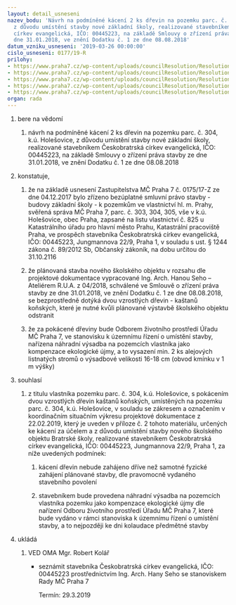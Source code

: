 ```yaml
---
layout: detail_usneseni
nazev_bodu: 'Návrh na podmíněné kácení 2 ks dřevin na pozemku parc. č. 304, k.ú. Holešovice,
  z důvodu umístění stavby nové základní školy, realizované stavebníkem Českobratrská
  církev evangelická, IČO: 00445223, na základě Smlouvy o zřízení práva stavby ze
  dne 31.01.2018, ve znění Dodatku č. 1 ze dne 08.08.2018'
datum_vzniku_usneseni: '2019-03-26 00:00:00'
cislo_usneseni: 0177/19-R
prilohy:
- https://www.praha7.cz/wp-content/uploads/councilResolution/Resolutions/30703/export/00_Rajsk300BratrSkolKaceni~440164.docx
- https://www.praha7.cz/wp-content/uploads/councilResolution/Resolutions/30703/export/02_Rajsk300BratrSkolKaceniAn~440163.pdf
- https://www.praha7.cz/wp-content/uploads/councilResolution/Resolutions/30703/export/03_Rajsk300BratrSkolKaceni~440162.pdf
- https://www.praha7.cz/wp-content/uploads/councilResolution/Resolutions/30703/export/04_Rajsk300BratrSkolKaceni~440161.pdf
- https://www.praha7.cz/wp-content/uploads/councilResolution/Resolutions/30703/export/export~440855.pdf
organ: rada
---
```

<ol id="urzList" class="urzList_view"><li class="urzClass1" id=""><span name="1">bere na vědomí</span><ol class="urzOlClass decimal "><li class="urzClass2" id="" style="text-align: left;"><span><p>návrh na podmíněné kácení 2 ks dřevin na pozemku parc. č. 304, k.ú. Holešovice, z důvodu umístění stavby nové základní školy, realizované stavebníkem Českobratrská církev evangelická, IČO: 00445223, na základě Smlouvy o zřízení práva stavby ze dne 31.01.2018, ve znění Dodatku č. 1 ze dne 08.08.2018</p></span></li></ol></li><li class="urzClass1" id=""><span name="50">konstatuje,</span><ol class="urzOlClass decimal "><li class="urzClass2" id="" style="text-align: left;"><span><p>že na základě usnesení Zastupitelstva MČ Praha 7 č. 0175/17-Z ze dne 04.12.2017 bylo zřízeno bezúplatné smluvní právo stavby - budovy základní školy - k pozemkům ve vlastnictví hl. m. Prahy, svěřená správa MČ Praha 7, parc. č. 303, 304, 305, vše v k.ú. Holešovice, obec Praha, zapsané na listu vlastnictví č. 825 u Katastrálního úřadu pro hlavní město Prahu, Katastrální pracoviště Praha, ve prospěch stavebníka Českobratrská církev evangelická, IČO: 00445223, Jungmannova 22/9, Praha 1, v souladu s ust. § 1244 zákona č. 89/2012 Sb, Občanský zákoník, na dobu určitou do 31.10.2116</p></span></li><li class="urzClass2" id="" style="text-align: left;"><span><p>že plánovaná stavba nového školského objektu v rozsahu dle projektové dokumentace vypracované Ing. Arch. Hanou Seho – Ateliérem R.U.A. z 04/2018, schválené ve Smlouvě o zřízení práva stavby ze dne 31.01.2018, ve znění Dodatku č. 1 ze dne 08.08.2018, se bezprostředně dotýká dvou vzrostlých dřevin - kaštanů koňských, které je nutné kvůli plánované výstavbě školského objektu odstranit</p></span></li><li class="urzClass2" id="" style="text-align: left;"><span><p>že za pokácené dřeviny bude Odborem životního prostředí Úřadu MČ Praha 7, ve stanovisku k územnímu řízení o umístění stavby, nařízena náhradní výsadba na pozemcích vlastníka jako kompenzace ekologické újmy, a to vysazení min. 2 ks alejových listnatých stromů o výsadbové velikosti 16-18 cm (obvod kmínku v 1 m výšky)</p></span></li></ol></li><li class="urzClass1" id=""><span name="26">souhlasí</span><ol class="urzOlClass decimal " id=""><li class="urzClass2" id="" style="text-align: left;"><span><p>z titulu vlastníka pozemku parc. č. 304, k.ú. Holešovice, s pokácením dvou vzrostlých dřevin kaštanů koňských, umístěných na pozemku parc. č. 304, k.ú. Holešovice, v souladu se zákresem a označením v koordinačním situačním výkresu projektové dokumentace z 22.02.2019, který je uveden v příloze č. 2 tohoto materiálu, určených ke kácení za účelem a z důvodu umístění stavby nového školského objektu Bratrské školy, realizované stavebníkem Českobratrská církev evangelická, IČO: 00445223, Jungmannova 22/9, Praha 1, za níže uvedených podmínek:</p></span><ol class="urzUlClass"><li class="urzClass3" id="" style="text-align: left;"><span><p>kácení dřevin nebude zahájeno dříve než samotné fyzické zahájení plánované stavby, dle pravomocně vydaného stavebního povolení</p></span></li><li class="urzClass3" id="" style="text-align: left;"><span><p>stavebníkem bude provedena náhradní výsadba na pozemcích vlastníka pozemku jako kompenzace ekologické újmy dle nařízení Odboru životního prostředí Úřadu MČ Praha 7, které bude vydáno v rámci stanoviska k územnímu řízení o umístění stavby, a to nejpozději ke dni kolaudace předmětné stavby</p></span></li></ol></li></ol></li><li class="urzClass1" id="urzUkoly"><span name="1">ukládá</span><ol class="urzOlClass"><li class="urzClass2"><span><p>VED OMA Mgr. Robert Kolář</p></span><ul class="urzUlClass"><li class="urzClass3"><span><p>seznámit stavebníka Českobratrská církev evangelická, IČO: 00445223 prostřednictvím Ing. Arch. Hany Seho se stanoviskem Rady MČ Praha 7</p></span><span class="urzUkolTermin">  Termín:&nbsp;29.3.2019</span></li></ul></li></ol></li></ol>